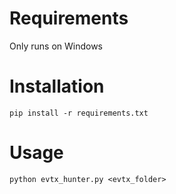 # Requirements
Only runs on Windows

# Installation
```
pip install -r requirements.txt
```

# Usage
```
python evtx_hunter.py <evtx_folder>
```
